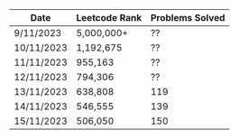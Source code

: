

| Date    | Leetcode Rank | Problems Solved |
| -------- | ------- | ------ |
| 9/11/2023 | 5,000,000+ | ?? |
| 10/11/2023  | 1,192,675 | ?? |
| 11/11/2023 | 955,163 | ?? |
| 12/11/2023 | 794,306 | ?? |
| 13/11/2023 | 638,808 | 119 |
| 14/11/2023 | 546,555 | 139 |
| 15/11/2023 | 506,050 | 150 |